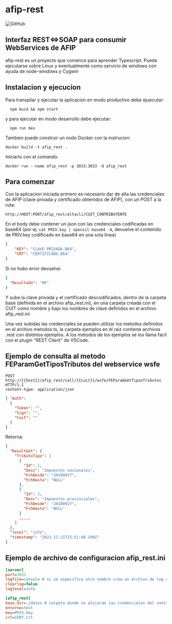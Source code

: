 # afip-rest

![GitHub](https://img.shields.io/github/license/gcorrad/afip-rest?style=plastic)

## Interfaz REST&#8660;SOAP para consumir WebServices de AFIP

afip-rest es un proyecto que comence para aprender Typescript. Puede ejecutarse sobre Linux y eventualmente como servicio de windows con ayuda de node-windows y Cygwin

## Instalacion y ejecucion

Para transpilar y ejecutar la aplicacion en modo productivo debe ejuecutar:

```text
  npm buid && npm start
```  

y para ejecutar en modo desarrollo debe ejecutar:

```text
  npm run dev
```  

Tambien puede construir un nodo Docker con la instrucion:

```text
docker build -t afip_rest .
```

Iniciarlo con el comando:

```text
docker run --name afip_rest -p 3033:3033 -d afip_rest
```  

## Para comenzar

Con la aplicacion iniciada primero es necesario dar de alta las credenciales de AFIP (clave privada y certificado obtenidos de AFIP), con un POST a la ruta:

```url
http://HOST:PORT/afip_rest/altacli/CUIT_CONTRIBUYENTE
```

En el body debe contener un json con las credenciales codificadas en base64 (por ej: `cat PRIV.key | openssl base64 -A`, devuelve el contenido de PRIV.key codificado en base64 en una sola linea)

```json
{
    "KEY": "CLAVE_PRIVADA_B64",
    "CRT": "CERTIFICADO_B64"
}
```

Si no hubo error devuelve:

```json
{
  "Resultado": "OK"
}
```

Y sube la clave privada y el certificado descodificados, dentro de la carpeta base (definida en el archivo afip_rest.ini), en una carpeta creada con el CUIT como nombre y bajo los nombres de clave definidos en el archivo afip_rest.ini

Una vez subidas las credenciales se pueden utilizar los metodos definidos en el archivo metodos.ts, la carpeta ejemplos en el raiz contiene archivos .rest con distintos ejemplos. A los metodos de los ejemplos se los llama facil con el plugin "REST Client" de VSCode.

## Ejemplo de consulta al metodo FEParamGetTiposTributos del webservice wsfe

```text
POST http://{{host}}/afip_rest/call/{{cuit}}/wsfe/FEParamGetTiposTributos HTTP/1.1
content-type: application/json
```

```json
{ "Auth":
  {
    "Token": "",
    "Sign": "",
    "Cuit": ""
  }
}
```

Retorna:

```json
{
  "ResultGet": {
    "TributoTipo": [
      {
        "Id": 1,
        "Desc": "Impuestos nacionales",
        "FchDesde": "20100917",
        "FchHasta": "NULL"
      },
      {
        "Id": 2,
        "Desc": "Impuestos provinciales",
        "FchDesde": "20100917",
        "FchHasta": "NULL"
      }
      .....
    ]
  },
  "level": "info",
  "timestamp": "2021-11-21T15:51:48.199Z"
}
```

## Ejemplo de archivo de configuracion afip_rest.ini

```ini
[server]
port=3033
logfile=console # si se especifica otro nombre crea un archivo de log con ese nombre
clearlog=false
loglevel=info

[afip_rest]
base_dir=./datos # carpeta donde se alojaran las credenciales del contribuyente
entorno=test
key=PRIV.key
crt=CERT.crt

```
